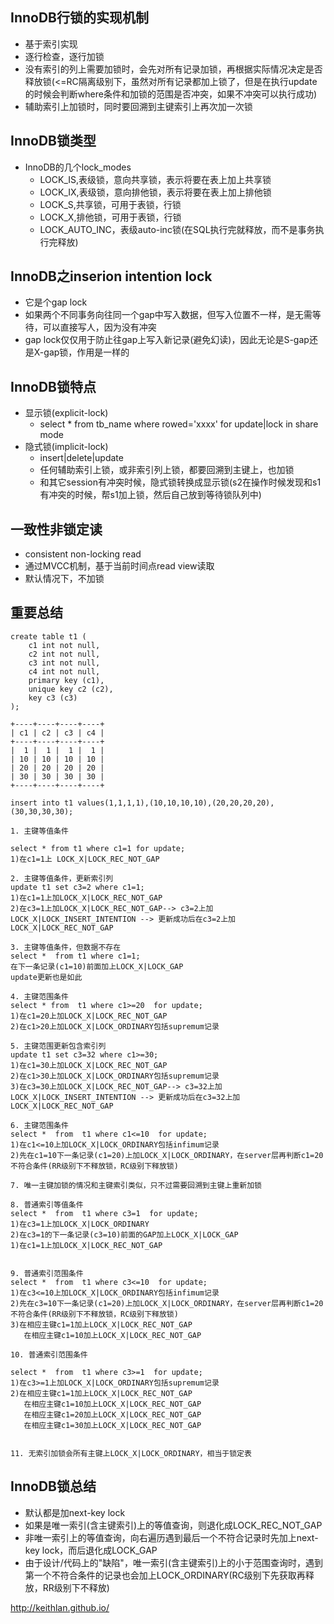 
## InnoDB行锁的实现机制

- 基于索引实现
- 逐行检查，逐行加锁
- 没有索引的列上需要加锁时，会先对所有记录加锁，再根据实际情况决定是否释放锁(<=RC隔离级别下，虽然对所有记录都加上锁了，但是在执行update的时候会判断where条件和加锁的范围是否冲突，如果不冲突可以执行成功)
- 辅助索引上加锁时，同时要回溯到主键索引上再次加一次锁


## InnoDB锁类型

- InnoDB的几个lock_modes
	- LOCK_IS,表级锁，意向共享锁，表示将要在表上加上共享锁
	- LOCK_IX,表级锁，意向排他锁，表示将要在表上加上排他锁
	- LOCK_S,共享锁，可用于表锁，行锁
	- LOCK_X,排他锁，可用于表锁，行锁
	- LOCK_AUTO_INC，表级auto-inc锁(在SQL执行完就释放，而不是事务执行完释放)


## InnoDB之inserion intention lock

- 它是个gap lock
- 如果两个不同事务向往同一个gap中写入数据，但写入位置不一样，是无需等待，可以直接写人，因为没有冲突
- gap lock仅仅用于防止往gap上写入新记录(避免幻读)，因此无论是S-gap还是X-gap锁，作用是一样的


## InnoDB锁特点

- 显示锁(explicit-lock)
	- select *  from tb_name where rowed='xxxx' for update|lock in share mode
- 隐式锁(implicit-lock)
	- insert|delete|update
	- 任何辅助索引上锁，或非索引列上锁，都要回溯到主键上，也加锁
	- 和其它session有冲突时候，隐式锁转换成显示锁(s2在操作时候发现和s1有冲突的时候，帮s1加上锁，然后自己放到等待锁队列中)


## 一致性非锁定读

- consistent non-locking read
- 通过MVCC机制，基于当前时间点read view读取
- 默认情况下，不加锁



## 重要总结

```
create table t1 (
	c1 int not null,
	c2 int not null,
	c3 int not null,
	c4 int not null,
	primary key (c1),
	unique key c2 (c2),
	key c3 (c3)
);

+----+----+----+----+
| c1 | c2 | c3 | c4 |
+----+----+----+----+
|  1 |  1 |  1 |  1 |
| 10 | 10 | 10 | 10 |
| 20 | 20 | 20 | 20 |
| 30 | 30 | 30 | 30 |
+----+----+----+----+

insert into t1 values(1,1,1,1),(10,10,10,10),(20,20,20,20),(30,30,30,30);

1. 主键等值条件

select * from t1 where c1=1 for update;
1)在c1=1上 LOCK_X|LOCK_REC_NOT_GAP

2. 主键等值条件，更新索引列
update t1 set c3=2 where c1=1;
1)在c1=1上加LOCK_X|LOCK_REC_NOT_GAP
2)在c3=1上加LOCK_X|LOCK_REC_NOT_GAP--> c3=2上加LOCK_X|LOCK_INSERT_INTENTION --> 更新成功后在c3=2上加LOCK_X|LOCK_REC_NOT_GAP
 
3. 主键等值条件，但数据不存在
select *  from t1 where c1=1;
在下一条记录(c1=10)前面加上LOCK_X|LOCK_GAP
update更新也是如此

4. 主键范围条件
select * from  t1 where c1>=20  for update;
1)在c1=20上加LOCK_X|LOCK_REC_NOT_GAP
2)在c1>20上加LOCK_X|LOCK_ORDINARY包括supremum记录

5. 主键范围更新包含索引列
update t1 set c3=32 where c1>=30;
1)在c1=30上加LOCK_X|LOCK_REC_NOT_GAP
2)在c1>30上加LOCK_X|LOCK_ORDINARY包括supremum记录
3)在c3=30上加LOCK_X|LOCK_REC_NOT_GAP--> c3=32上加LOCK_X|LOCK_INSERT_INTENTION --> 更新成功后在c3=32上加LOCK_X|LOCK_REC_NOT_GAP

6. 主键范围条件
select *  from  t1 where c1<=10  for update;
1)在c1<=10上加LOCK_X|LOCK_ORDINARY包括infimum记录
2)先在c1=10下一条记录(c1=20)上加LOCK_X|LOCK_ORDINARY，在server层再判断c1=20不符合条件(RR级别下不释放锁，RC级别下释放锁)

7. 唯一主键加锁的情况和主键索引类似，只不过需要回溯到主键上重新加锁

8. 普通索引等值条件
select *  from  t1 where c3=1  for update;
1)在c3=1上加LOCK_X|LOCK_ORDINARY
2)在c3=1的下一条记录(c3=10)前面的GAP加上LOCK_X|LOCK_GAP
1)在c1=1上加LOCK_X|LOCK_REC_NOT_GAP


9. 普通索引范围条件
select *  from  t1 where c3<=10  for update;
1)在c3<=10上加LOCK_X|LOCK_ORDINARY包括infimum记录
2)先在c3=10下一条记录(c1=20)上加LOCK_X|LOCK_ORDINARY，在server层再判断c1=20不符合条件(RR级别下不释放锁，RC级别下释放锁)
3)在相应主键c1=1加上LOCK_X|LOCK_REC_NOT_GAP
   在相应主键c1=10加上LOCK_X|LOCK_REC_NOT_GAP

10. 普通索引范围条件

select *  from  t1 where c3>=1  for update;
1)在c3>=1上加LOCK_X|LOCK_ORDINARY包括supremum记录
2)在相应主键c1=1加上LOCK_X|LOCK_REC_NOT_GAP
   在相应主键c1=10加上LOCK_X|LOCK_REC_NOT_GAP
   在相应主键c1=20加上LOCK_X|LOCK_REC_NOT_GAP
   在相应主键c1=30加上LOCK_X|LOCK_REC_NOT_GAP
   
   
11. 无索引加锁会所有主键上LOCK_X|LOCK_ORDINARY，相当于锁定表
```


## InnoDB锁总结

- 默认都是加next-key lock
- 如果是唯一索引(含主键索引)上的等值查询，则退化成LOCK_REC_NOT_GAP
- 非唯一索引上的等值查询，向右遍历遇到最后一个不符合记录时先加上next-key lock，而后退化成LOCK_GAP
- 由于设计/代码上的"缺陷"，唯一索引(含主键索引)上的小于范围查询时，遇到第一个不符合条件的记录也会加上LOCK_ORDINARY(RC级别下先获取再释放，RR级别下不释放)


http://keithlan.github.io/